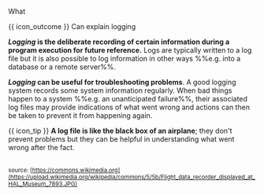 <span id="title">What</span>

<span id="prereqs"></span>

<span id="outcomes">{{ icon_outcome }} Can explain logging</span>

<div id="body">

**_Logging_ is the deliberate recording of certain information during a program execution for future reference.** Logs are typically written to a log file but it is also possible to log information in other ways %%e.g. into a database or a remote server%%.

**_Logging_ can be useful for troubleshooting problems**. A good logging system records some system information regularly. When bad things happen to a system %%e.g. an unanticipated failure%%, their associated log files may provide indications of what went wrong and actions can then be taken to prevent it from happening again.

<div v-closeable alt="blackbox photo">

<box>

{{ icon_tip }} **A log file is like the <tooltip content="flight data recorder">black box</tooltip> of an airplane**; they don't prevent problems but they can be helpful in understanding what went wrong after the fact.

<div class="non-printable">

<pic src="https://upload.wikimedia.org/wikipedia/commons/5/5b/Flight_data_recorder_displayed_at_HAL_Museum_7893.JPG" width="250"><br>
<sub>source: [https://commons.wikimedia.org](https://upload.wikimedia.org/wikipedia/commons/5/5b/Flight_data_recorder_displayed_at_HAL_Museum_7893.JPG)</sub>
</div>
</box>

</div>

</div>

<div id="extras">
  <include src="exercises.md" />
</div>
